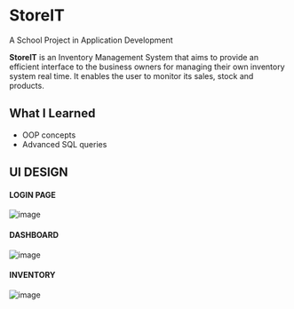 # StoreIT

A School Project in Application Development 

**StoreIT** is an Inventory Management System that aims to provide an efficient interface to the business owners for managing their own inventory system real time. It enables the user to monitor its sales, stock and products.  


## What I Learned
* OOP concepts
* Advanced SQL queries

## UI DESIGN

#### LOGIN PAGE
![image](https://user-images.githubusercontent.com/99750513/178540537-ce4c1743-ee36-4c4b-b048-7697081c8c1f.png)

#### DASHBOARD
![image](https://user-images.githubusercontent.com/99750513/178540849-af616cd9-1e28-4f94-9c2b-3f0721dc15ac.png)

#### INVENTORY
![image](https://user-images.githubusercontent.com/99750513/178541438-6997343f-7cba-473e-b7c1-ca852f5c1281.png)

